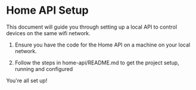 # Home API Setup
This document will guide you through setting up a local API to control devices on the same wifi network.

1. Ensure you have the code for the Home API on a machine on your local network.

1. Follow the steps in home-api/README.md to get the project setup, running and configured

You're all set up!